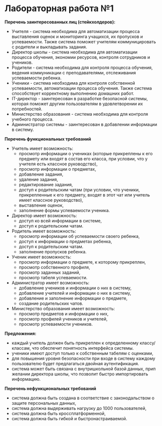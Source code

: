 # Лабораторная работа №1  
  **Перечень заинтересованных лиц (стейкхолдеров):**  
* Учителя - система необходима для автоматизации процесса выставления оценок и мониторинга учащихся, их пропусков и успеваемости. Также система поможет учителям коммуницировать с родители и выкладывать задания.  
* Директор школы - система необходима для автоматизации процесса обучения, экономии ресурсов, контроля сотрудников и учеников.   
* Родители - система необходима для контроля процесса обучения, ведения коммуникации с преподавателями, отслеживания успеваемости ребенка.    
* Ученики - система необходима для контроля собственной успеваемости, автоматизации процесса обучения. Также система способствует корректному выполнению домашних работ.  
* IT-директор - заинтересован в разработке безопасной системы, которая поможет другим пользователям в удовлетворении их потребностей.  
* Министерство образования - система необходима для контроля учебного процесса.
* Администратор системы - заинтересован в добавлении информации в систему.  
  
**Перечень функциональных требований**  
* Учитель имеет возможность:
  * просмотр информации о учениках (которые прикреплены к его предмету или входят в состав его класса, при условии, что у учителя есть классное руководство),  
  * просмотр информации о предметах,
  * добавление задания,
  * удаление задания,
  * редактирование задания,
  * доступ к родительским чатам (при условии, что ученики, прикрепленные к его предмету, входят в этот чат или учитель имеет классное руководство),
  * выставление оценок,  
  * заполнение формы успеваемости ученика.  
* Директор имеет возможность:  
  * доступ ко всей информации в системе,   
  * доступ к родительским чатам.  
* Родитель имеет возможность:  
  * просмотр информации об успеваемости своего ребенка,  
  * доступ к информации о предметах ребенка,  
  * доступ к родительским чатам.
  * заполнение пропусков ребенка.  
* Ученик имеет возможность:  
  * просмотр информации о предмете, к которому прикреплен,  
  * просмотр собственного профиля,  
  * просмотр заданных заданий,  
  * просмотр табеля успеваемости.  
* Администратор имеет возможность:  
  * добавление учеников и информации о них  в систему,  
  * добавление учителей и информации о них в систему,  
  * добавление и заполнение информации о предмете,  
  * создание родительских чатов.  
* Министерство образования имеет возможность:  
  * просмотр предметов и информации о них,  
  * просмотр профилей учеников и учителей,  
  * просмотр успеваемости учеников.

**Предложения:**  
* каждый учитель должен быть прикреплен к определенному классу/классам, что обеспечит понятность интерфейса системы.  
* ученики имеют доступ только к собственным табелям с оценками,  
* для повышения уровня безопасности при входе в систему каждому пользователю будет предлагаться двойная аутентификация.
* система может быть связана с внутришкольной базой данных, прип желании директора школы, что позволит быстро импортировать информацию.   

**Перечень нефункциональных требований**  
* система должна быть создана в соответствие с законодальством о защите персональных данных,
* система должна выдерживать нагрузку до 1000 пользователей,  
* система должна быть кроссплатформенной,  
* система должна быть гибкой и быстронастраиваемой.


  
